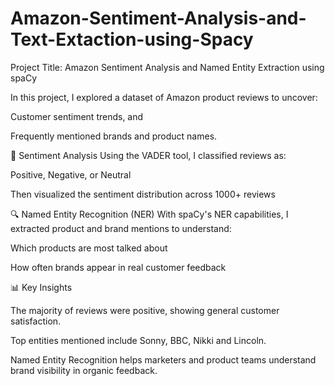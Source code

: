 # Amazon-Sentiment-Analysis-and-Text-Extaction-using-Spacy

Project Title: Amazon Sentiment Analysis and Named Entity Extraction using spaCy

In this project, I explored a dataset of Amazon product reviews to uncover:

Customer sentiment trends, and

Frequently mentioned brands and product names.

💬 Sentiment Analysis
Using the VADER tool, I classified reviews as:

Positive, Negative, or Neutral

Then visualized the sentiment distribution across 1000+ reviews

🔍 Named Entity Recognition (NER)
With spaCy's NER capabilities, I extracted product and brand mentions to understand:

Which products are most talked about

How often brands appear in real customer feedback

📊 Key Insights

The majority of reviews were positive, showing general customer satisfaction.

Top entities mentioned include Sonny, BBC, Nikki and Lincoln.

Named Entity Recognition helps marketers and product teams understand brand visibility in organic feedback.

